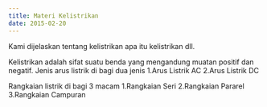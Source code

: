 ```yaml
---
title: Materi Kelistrikan
date: 2015-02-20
---
```


Kami dijelaskan tentang kelistrikan apa itu kelistrikan dll.

Kelistrikan adalah sifat suatu benda yang mengandung muatan positif dan negatif. Jenis arus listrik di bagi dua jenis 
1.Arus Listrik AC
2.Arus Listrik DC 

Rangkaian listrik di bagi 3 macam
1.Rangkaian Seri
2.Rangkaian Pararel
3.Rangkaian Campuran